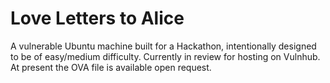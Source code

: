 # Love Letters to Alice

A vulnerable Ubuntu machine built for a Hackathon, intentionally designed to be of easy/medium difficulty. Currently in review for hosting on Vulnhub. At present the OVA file is available open request.


